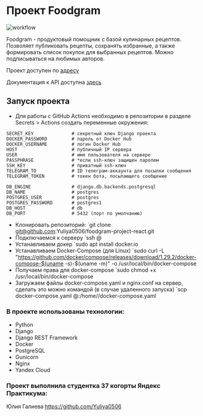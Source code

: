 # Проект Foodgram
![workflow](https://github.com/Yuliya0506/foodgram-project-react/actions/workflows/main.yml/badge.svg?)

Foodgram - продуктовый помощник с базой кулинарных рецептов. Позволяет публиковать рецепты, сохранять избранные, а также формировать список покупок для выбранных рецептов. Можно подписываться на любимых авторов.


Проект доступен по [адресу](http://51.250.91.217/recipes)

Документация к API доступна [здесь](http://51.250.91.217/api/docs/)


## Запуск проекта

* Для работы с GitHub Actions необходимо в репозитории в разделе Secrets > Actions создать переменные окружения:
````
SECRET_KEY              # секретный ключ Django проекта
DOCKER_PASSWORD         # пароль от Docker Hub
DOCKER_USERNAME         # логин Docker Hub
HOST                    # публичный IP сервера
USER                    # имя пользователя на сервере
PASSPHRASE              # *если ssh-ключ защищен паролем
SSH_KEY                 # приватный ssh-ключ
TELEGRAM_TO             # ID телеграм-аккаунта для посылки сообщения
TELEGRAM_TOKEN          # токен бота, посылающего сообщение

DB_ENGINE               # django.db.backends.postgresql
DB_NAME                 # postgres
POSTGRES_USER           # postgres
POSTGRES_PASSWORD       # postgres1
DB_HOST                 # db
DB_PORT                 # 5432 (порт по умолчанию)
````

* Клонировать репозиторий:
`git clone git@github.com:Yuliya0506/foodgram-project-react.git
* Подключаемся к серверу
`ssh <server user>@<public server IP>
* Устанавливаем докер
`sudo apt install docker.io
* Устанавливаем Docker-Compose (для Linux)
`sudo curl -L "https://github.com/docker/compose/releases/download/1.29.2/docker-compose-$(uname -s)-$(uname -m)" -o /usr/local/bin/docker-compose
* Получаем права для docker-compose
`sudo chmod +x /usr/local/bin/docker-compose
* Загружаем файлы docker-compose.yaml и nginx.conf на сервер, сделать это можно командой (в случае удаленного запуска)
`scp docker-compose.yaml <username>@<public ip adress>:/home/<username>/docker-compose.yaml


### В проекте использованы технологии:
- Python
- Django
- Django REST Framework
- Docker
- PostgreSQL
- Gunicorn
- Nginx
- Yandex Cloud

### Проект выполнила студентка 37 когорты Яндекс Практикума:
Юлия Галиева     https://github.com/Yuliya0506
